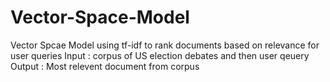 # Vector-Space-Model
Vector Spcae Model using tf-idf to rank documents based on relevance for user queries
Input : corpus of US election debates and then user qeuery  
Output : Most relevent document from corpus
